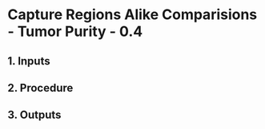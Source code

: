 # Capture Regions Alike Comparisions - Tumor Purity - 0.4

## 1. Inputs

## 2. Procedure

## 3. Outputs
